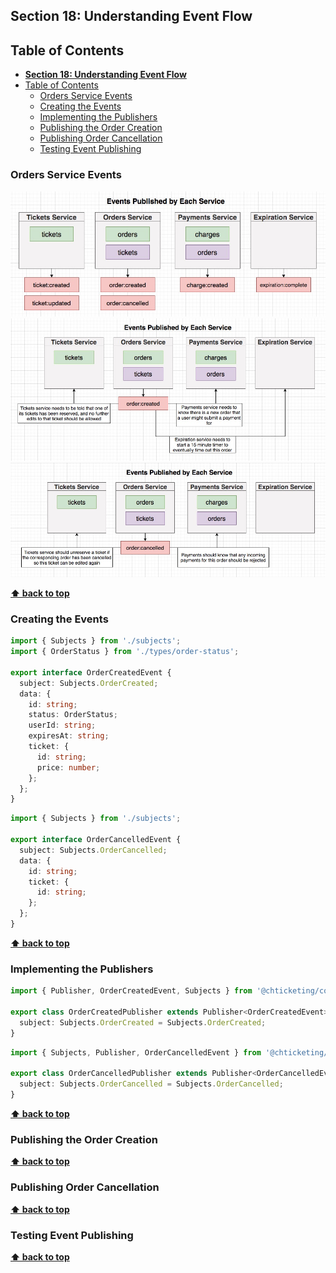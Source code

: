 ## **Section 18: Understanding Event Flow**

## Table of Contents
- [**Section 18: Understanding Event Flow**](#section-18-understanding-event-flow)
- [Table of Contents](#table-of-contents)
  - [Orders Service Events](#orders-service-events)
  - [Creating the Events](#creating-the-events)
  - [Implementing the Publishers](#implementing-the-publishers)
  - [Publishing the Order Creation](#publishing-the-order-creation)
  - [Publishing Order Cancellation](#publishing-order-cancellation)
  - [Testing Event Publishing](#testing-event-publishing)

### Orders Service Events

![](section-18/events.jpg)
![](section-18/order-created.jpg)
![](section-18/order-cancelled.jpg)

**[⬆ back to top](#table-of-contents)**

### Creating the Events

```typescript
import { Subjects } from './subjects';
import { OrderStatus } from './types/order-status';

export interface OrderCreatedEvent {
  subject: Subjects.OrderCreated;
  data: {
    id: string;
    status: OrderStatus;
    userId: string;
    expiresAt: string;
    ticket: {
      id: string;
      price: number;
    };
  };
}
```

```typescript
import { Subjects } from './subjects';

export interface OrderCancelledEvent {
  subject: Subjects.OrderCancelled;
  data: {
    id: string;
    ticket: {
      id: string;
    };
  };
}
```

**[⬆ back to top](#table-of-contents)**

### Implementing the Publishers

```typescript
import { Publisher, OrderCreatedEvent, Subjects } from '@chticketing/common';

export class OrderCreatedPublisher extends Publisher<OrderCreatedEvent> {
  subject: Subjects.OrderCreated = Subjects.OrderCreated;
}
```

```typescript
import { Subjects, Publisher, OrderCancelledEvent } from '@chticketing/common';

export class OrderCancelledPublisher extends Publisher<OrderCancelledEvent> {
  subject: Subjects.OrderCancelled = Subjects.OrderCancelled;
}
```

**[⬆ back to top](#table-of-contents)**

### Publishing the Order Creation
**[⬆ back to top](#table-of-contents)**

### Publishing Order Cancellation
**[⬆ back to top](#table-of-contents)**

### Testing Event Publishing
**[⬆ back to top](#table-of-contents)**